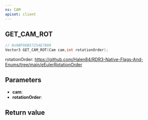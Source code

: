```yaml
---
ns: CAM
apiset: client
---
```

## GET_CAM_ROT

```c
// 0x9BF96B57254E7889
Vector3 GET_CAM_ROT(Cam cam,int rotationOrder);
```

rotationOrder: https://github.com/Halen84/RDR3-Native-Flags-And-Enums/tree/main/eEulerRotationOrder

## Parameters
* **cam**:
* **rotationOrder**:

## Return value